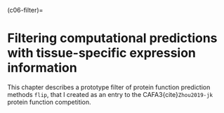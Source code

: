 (c06-filter)=
# Filtering computational predictions with tissue-specific expression information

This chapter describes a prototype filter of protein function prediction methods `flip`, that I created as an entry to the CAFA3{cite}`Zhou2019-jk` protein function competition. 

[//]: # (TODO: Explain the structure of this chapter here)

